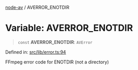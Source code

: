 [node-av](../globals.md) / AVERROR\_ENOTDIR

# Variable: AVERROR\_ENOTDIR

> `const` **AVERROR\_ENOTDIR**: `AVError`

Defined in: [src/lib/error.ts:94](https://github.com/seydx/av/blob/f8631fc881b394300b1479f511d55cf1c370a87f/src/lib/error.ts#L94)

FFmpeg error code for ENOTDIR (not a directory)
